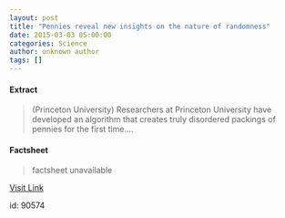 ```yaml
---
layout: post
title: "Pennies reveal new insights on the nature of randomness"
date: 2015-03-03 05:00:00
categories: Science
author: unknown author
tags: []
---
```



#### Extract
>(Princeton University) Researchers at Princeton University have developed an algorithm that creates truly disordered packings of pennies for the first time....

#### Factsheet
>factsheet unavailable

[Visit Link](http://www.eurekalert.org/pub_releases/2015-03/pu-prn030315.php)

id:   90574


